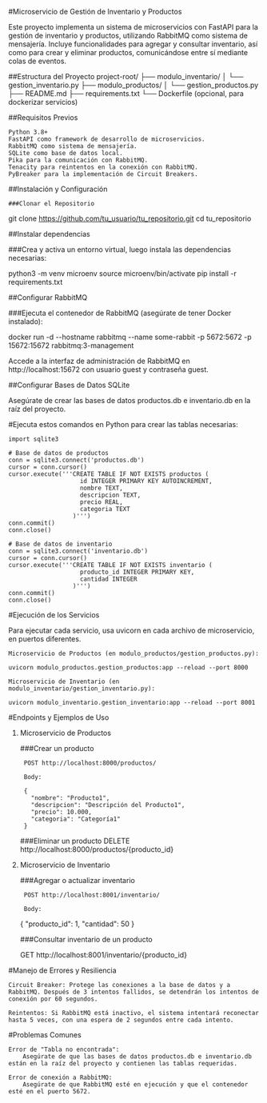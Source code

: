 #Microservicio de Gestión de Inventario y Productos

Este proyecto implementa un sistema de microservicios con FastAPI para la gestión de inventario y productos, utilizando RabbitMQ como sistema de mensajería. Incluye funcionalidades para agregar y consultar inventario, así como para crear y eliminar productos, comunicándose entre sí mediante colas de eventos.

##Estructura del Proyecto
project-root/
├── modulo_inventario/
│   └── gestion_inventario.py
├── modulo_productos/
│   └── gestion_productos.py
├── README.md
├── requirements.txt
└── Dockerfile (opcional, para dockerizar servicios)

##Requisitos Previos

    Python 3.8+
    FastAPI como framework de desarrollo de microservicios.
    RabbitMQ como sistema de mensajería.
    SQLite como base de datos local.
    Pika para la comunicación con RabbitMQ.
    Tenacity para reintentos en la conexión con RabbitMQ.
    PyBreaker para la implementación de Circuit Breakers.

##Instalación y Configuración

    ###Clonar el Repositorio

git clone https://github.com/tu_usuario/tu_repositorio.git
cd tu_repositorio

##Instalar dependencias

###Crea y activa un entorno virtual, luego instala las dependencias necesarias:

python3 -m venv microenv
source microenv/bin/activate
pip install -r requirements.txt

##Configurar RabbitMQ

###Ejecuta el contenedor de RabbitMQ (asegúrate de tener Docker instalado):

docker run -d --hostname rabbitmq --name some-rabbit -p 5672:5672 -p 15672:15672 rabbitmq:3-management

Accede a la interfaz de administración de RabbitMQ en http://localhost:15672 con usuario guest y contraseña guest.

##Configurar Bases de Datos SQLite

Asegúrate de crear las bases de datos productos.db e inventario.db en la raíz del proyecto.

#Ejecuta estos comandos en Python para crear las tablas necesarias:

    import sqlite3

    # Base de datos de productos
    conn = sqlite3.connect('productos.db')
    cursor = conn.cursor()
    cursor.execute('''CREATE TABLE IF NOT EXISTS productos (
                        id INTEGER PRIMARY KEY AUTOINCREMENT,
                        nombre TEXT,
                        descripcion TEXT,
                        precio REAL,
                        categoria TEXT
                      )''')
    conn.commit()
    conn.close()

    # Base de datos de inventario
    conn = sqlite3.connect('inventario.db')
    cursor = conn.cursor()
    cursor.execute('''CREATE TABLE IF NOT EXISTS inventario (
                        producto_id INTEGER PRIMARY KEY,
                        cantidad INTEGER
                      )''')
    conn.commit()
    conn.close()

#Ejecución de los Servicios

Para ejecutar cada servicio, usa uvicorn en cada archivo de microservicio, en puertos diferentes.

    Microservicio de Productos (en modulo_productos/gestion_productos.py):

    uvicorn modulo_productos.gestion_productos:app --reload --port 8000

    Microservicio de Inventario (en modulo_inventario/gestion_inventario.py):

    uvicorn modulo_inventario.gestion_inventario:app --reload --port 8001

#Endpoints y Ejemplos de Uso

1. Microservicio de Productos

    ###Crear un producto

        POST http://localhost:8000/productos/

        Body:

        {
          "nombre": "Producto1",
          "descripcion": "Descripción del Producto1",
          "precio": 10.000,
          "categoria": "Categoría1"
        }

    ###Eliminar un producto
        DELETE http://localhost:8000/productos/{producto_id}

2. Microservicio de Inventario

    ###Agregar o actualizar inventario

        POST http://localhost:8001/inventario/

        Body:

    {
      "producto_id": 1,
      "cantidad": 50
    }

    ###Consultar inventario de un producto

    GET http://localhost:8001/inventario/{producto_id}

#Manejo de Errores y Resiliencia

    Circuit Breaker: Protege las conexiones a la base de datos y a RabbitMQ. Después de 3 intentos fallidos, se detendrán los intentos de conexión por 60 segundos.

    Reintentos: Si RabbitMQ está inactivo, el sistema intentará reconectar hasta 5 veces, con una espera de 2 segundos entre cada intento.

#Problemas Comunes

    Error de "Tabla no encontrada":
        Asegúrate de que las bases de datos productos.db e inventario.db están en la raíz del proyecto y contienen las tablas requeridas.

    Error de conexión a RabbitMQ:
        Asegúrate de que RabbitMQ esté en ejecución y que el contenedor esté en el puerto 5672.
